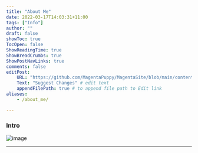 ```yaml
---
title: "About Me"
date: 2022-03-17T14:03:31+11:00
tags: ["Info"]
author: ""
draft: false
showToc: true
TocOpen: false
ShowReadingTime: true
ShowBreadCrumbs: true
ShowPostNavLinks: true
comments: false
editPost:
    URL: "https://github.com/MagentaPuppy/MagentaSite/blob/main/content"
    Text: "Suggest Changes" # edit text
    appendFilePath: true # to append file path to Edit link
aliases:
    - /about_me/

---
```


### Intro

![image](/mald.png)

---



